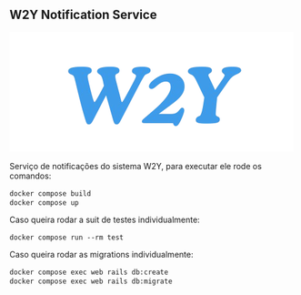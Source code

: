 ## **W2Y Notification Service**

![W2Y logo](https://github.com/daniloalvescosta/w2y_notification_service/blob/main/app/w2y.png)

Serviço de notificações do sistema W2Y, para executar ele rode os comandos:

    docker compose build
    docker compose up


Caso queira rodar a suit de testes individualmente:

    docker compose run --rm test

Caso queira rodar as migrations individualmente:

    docker compose exec web rails db:create
    docker compose exec web rails db:migrate


